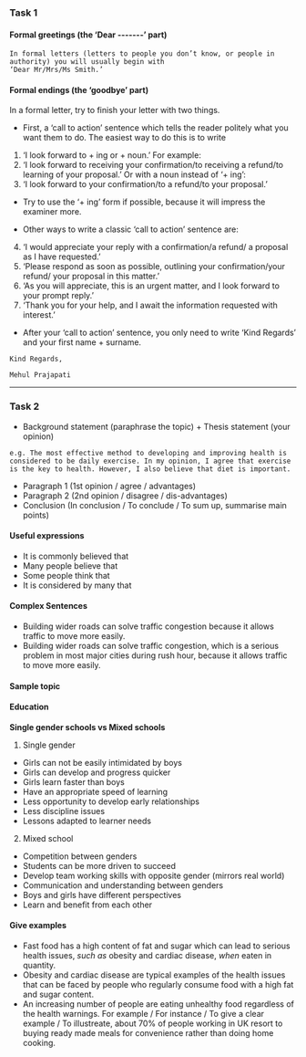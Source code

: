 ### Task 1
#### Formal greetings (the ‘Dear -------’ part)
```
In formal letters (letters to people you don’t know, or people in authority) you will usually begin with
‘Dear Mr/Mrs/Ms Smith.’
```

#### Formal endings (the ‘goodbye’ part)
In a formal letter, try to finish your letter with two things.
- First, a ‘call to action’ sentence which tells the reader politely what you want them to do.
The easiest way to do this is to write 
1. ‘I look forward to + ing or + noun.’ For example:
2. ‘I look forward to receiving your confirmation/to receiving a refund/to learning of your proposal.’
Or with a noun instead of ‘+ ing’:
3. ‘I look forward to your confirmation/to a refund/to your proposal.’
- Try to use the ‘+ ing’ form if possible, because it will impress the examiner more.

- Other ways to write a classic ‘call to action’ sentence are:
4. ‘I would appreciate your reply with a confirmation/a refund/ a proposal as I have requested.’
5. ‘Please respond as soon as possible, outlining your confirmation/your refund/ your proposal in this
matter.’
6. ‘As you will appreciate, this is an urgent matter, and I look forward to your prompt reply.’
7. ‘Thank you for your help, and I await the information requested with interest.’
- After your ‘call to action’ sentence, you only need to write ‘Kind Regards’ and your first name +
surname.
```
Kind Regards,

Mehul Prajapati
```

----
### Task 2
- Background statement (paraphrase the topic) + Thesis statement (your opinion)
```
e.g. The most effective method to developing and improving health is considered to be daily exercise. In my opinion, I agree that exercise is the key to health. However, I also believe that diet is important.
```
- Paragraph 1 (1st opinion / agree / advantages)
- Paragraph 2 (2nd opinion / disagree / dis-advantages)
- Conclusion (In conclusion / To conclude / To sum up, summarise main points)

#### Useful expressions
- It is commonly believed that
- Many people believe that 
- Some people think that
- It is considered by many that 

#### Complex Sentences
- Building wider roads can solve traffic congestion because it allows traffic to move more easily.
- Building wider roads can solve traffic congestion, which is a serious problem in most major cities during rush hour, because it allows traffic to move more easily.

#### Sample topic
#### Education
**Single gender schools vs Mixed schools**
1. Single gender
- Girls can not be easily intimidated by boys
- Girls can develop and progress quicker
- Girls learn faster than boys
- Have an appropriate speed of learning
- Less opportunity to develop early relationships
- Less discipline issues
- Lessons adapted to learner needs
2. Mixed school
- Competition between genders
- Students can be more driven to succeed
- Develop team working skills with opposite gender (mirrors real world)
- Communication and understanding between genders
- Boys and girls have different perspectives
- Learn and benefit from each other

#### Give examples
- Fast food has a high content of fat and sugar which can lead to serious health issues, *such as* obesity and cardiac disease, *when* eaten in quantity.
- Obesity and cardiac disease are typical examples of the health issues that can be faced by people who regularly consume food with a high fat and sugar content.
- An increasing number of people are eating unhealthy food regardless of the health warnings. For example / For instance / To give a clear example / To illustreate, about 70% of people working in UK resort to buying ready made meals for convenience rather than doing home cooking.
